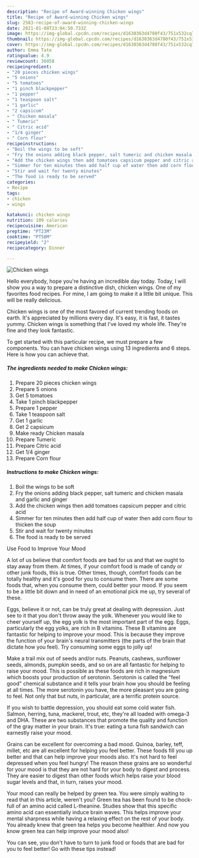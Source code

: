 ```yaml
---
description: "Recipe of Award-winning Chicken wings"
title: "Recipe of Award-winning Chicken wings"
slug: 2583-recipe-of-award-winning-chicken-wings
date: 2021-01-08T23:04:50.733Z
image: https://img-global.cpcdn.com/recipes/d1630363d4780f43/751x532cq70/chicken-wings-recipe-main-photo.jpg
thumbnail: https://img-global.cpcdn.com/recipes/d1630363d4780f43/751x532cq70/chicken-wings-recipe-main-photo.jpg
cover: https://img-global.cpcdn.com/recipes/d1630363d4780f43/751x532cq70/chicken-wings-recipe-main-photo.jpg
author: Emma Tate
ratingvalue: 4.9
reviewcount: 36058
recipeingredient:
- "20 pieces chicken wings"
- "5 onions"
- "5 tomatoes"
- "1 pinch blackpepper"
- "1 pepper"
- "1 teaspoon salt"
- "1 garlic"
- "2 capsicum"
- " Chicken masala"
- " Tumeric"
- " Citric acid"
- "1/4 ginger"
- " Corn flour"
recipeinstructions:
- "Boil the wings to be soft"
- "Fry the onions adding black pepper, salt tumeric and chicken masala and garlic and ginger"
- "Add the chicken wings then add tomatoes capsicum pepper and citric acid"
- "Simmer for ten minutes then add half cup of water then add corn flour to thicken the soup"
- "Stir and wait for twenty minutes"
- "The food is ready to be served"
categories:
- Recipe
tags:
- chicken
- wings

katakunci: chicken wings 
nutrition: 109 calories
recipecuisine: American
preptime: "PT23M"
cooktime: "PT58M"
recipeyield: "2"
recipecategory: Dinner

---
```



![Chicken wings](https://img-global.cpcdn.com/recipes/d1630363d4780f43/751x532cq70/chicken-wings-recipe-main-photo.jpg)

Hello everybody, hope you're having an incredible day today. Today, I will show you a way to prepare a distinctive dish, chicken wings. One of my favorites food recipes. For mine, I am going to make it a little bit unique. This will be really delicious.



Chicken wings is one of the most favored of current trending foods on earth. It's appreciated by millions every day. It's easy, it is fast, it tastes yummy. Chicken wings is something that I've loved my whole life. They're fine and they look fantastic.


To get started with this particular recipe, we must prepare a few components. You can have chicken wings using 13 ingredients and 6 steps. Here is how you can achieve that.

<!--inarticleads1-->

##### The ingredients needed to make Chicken wings:

1. Prepare 20 pieces chicken wings
1. Prepare 5 onions
1. Get 5 tomatoes
1. Take 1 pinch blackpepper
1. Prepare 1 pepper
1. Take 1 teaspoon salt
1. Get 1 garlic
1. Get 2 capsicum
1. Make ready  Chicken masala
1. Prepare  Tumeric
1. Prepare  Citric acid
1. Get 1/4 ginger
1. Prepare  Corn flour




<!--inarticleads2-->

##### Instructions to make Chicken wings:

1. Boil the wings to be soft
1. Fry the onions adding black pepper, salt tumeric and chicken masala and garlic and ginger
1. Add the chicken wings then add tomatoes capsicum pepper and citric acid
1. Simmer for ten minutes then add half cup of water then add corn flour to thicken the soup
1. Stir and wait for twenty minutes
1. The food is ready to be served




Use Food to Improve Your Mood


A lot of us believe that comfort foods are bad for us and that we ought to stay away from them. At times, if your comfort food is made of candy or other junk foods, this is true. Other times, though, comfort foods can be totally healthy and it's good for you to consume them. There are some foods that, when you consume them, could better your mood. If you seem to be a little bit down and in need of an emotional pick me up, try several of these.

Eggs, believe it or not, can be truly great at dealing with depression. Just see to it that you don't throw away the yolk. Whenever you would like to cheer yourself up, the egg yolk is the most important part of the egg. Eggs, particularly the egg yolks, are rich in B vitamins. These B vitamins are fantastic for helping to improve your mood. This is because they improve the function of your brain's neural transmitters (the parts of the brain that dictate how you feel). Try consuming some eggs to jolly up!

Make a trail mix out of seeds and/or nuts. Peanuts, cashews, sunflower seeds, almonds, pumpkin seeds, and so on are all fantastic for helping to raise your mood. This is possible as these foods are rich in magnesium which boosts your production of serotonin. Serotonin is called the "feel good" chemical substance and it tells your brain how you should be feeling at all times. The more serotonin you have, the more pleasant you are going to feel. Not only that but nuts, in particular, are a terrific protein source.

If you wish to battle depression, you should eat some cold water fish. Salmon, herring, tuna, mackerel, trout, etc, they're all loaded with omega-3 and DHA. These are two substances that promote the quality and function of the gray matter in your brain. It's true: eating a tuna fish sandwich can earnestly raise your mood. 

Grains can be excellent for overcoming a bad mood. Quinoa, barley, teff, millet, etc are all excellent for helping you feel better. These foods fill you up better and that can help improve your moods also. It's not hard to feel depressed when you feel hungry! The reason these grains are so wonderful for your mood is that they are not hard for your body to digest and process. They are easier to digest than other foods which helps raise your blood sugar levels and that, in turn, raises your mood.

Your mood can really be helped by green tea. You were simply waiting to read that in this article, weren't you? Green tea has been found to be chock-full of an amino acid called L-theanine. Studies show that this specific amino acid can essentially induce brain waves. This helps improve your mental sharpness while having a relaxing effect on the rest of your body. You already knew that green tea helps you become healthier. And now you know green tea can help improve your mood also!

You can see, you don't have to turn to junk food or foods that are bad for you to feel better! Go  with  these tips  instead!


